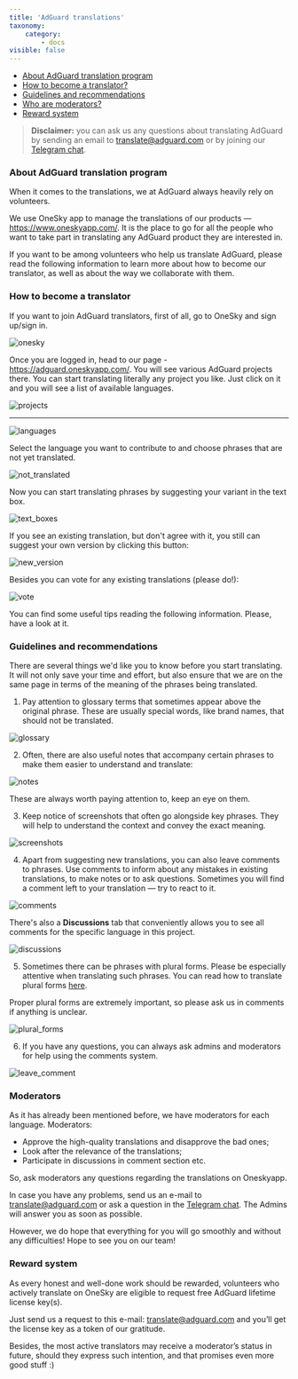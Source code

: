 ```yaml
---
title: 'AdGuard translations'
taxonomy:
    category:
        - docs
visible: false
---
```


* [About AdGuard translation program](#program)
* [How to become a translator?](#become-translator)
* [Guidelines and recommendations](#guidelines)
* [Who are moderators?](#moderators)
* [Reward system](#rewards)

>**Disclaimer:** you can ask us any questions about translating AdGuard by sending an email to [translate@adguard.com](mailto:translate@adguard.com) or by joining our [Telegram chat](https://t.me/joinchat/CBcY6Au3K0AX-FRXAqBxnA).

<a name="program"></a>
### About AdGuard translation program

When it comes to the translations, we at AdGuard always heavily rely on volunteers.

We use OneSky app to manage the translations of our products — https://www.oneskyapp.com/.  It is the place to go for all the people who want to take part in translating any AdGuard product they are interested in. 

If you want to be among volunteers who help us translate AdGuard, please read the following information to learn more about how to become our translator, as well as about the way we collaborate with them.
 
 <a name="become-translator"></a>
### How to become a translator

If you want to join AdGuard translators, first of all, go to OneSky and sign up/sign in.

![onesky](sign_in_onesky.png)

Once you are logged in, head to our page - https://adguard.oneskyapp.com/. You will see various AdGuard projects there. You can start translating literally any project you like. Just click on it and you will see a list of available languages. 

![projects](adguard_projects.png)

----

![languages](languages.png)

Select the language you want to contribute to and choose phrases that are not yet translated.

![not_translated](not_translated_strings.png)

Now you can start translating phrases by suggesting your variant in the text box. 

![text_boxes](text_boxes.png)

If you see an existing translation, but don't agree with it, you still can suggest your own version by clicking this button:

![new_version](add_new_version.png)

Besides you can vote for any existing translations (please do!):

![vote](vote_for_translation.png)

You can find some useful tips reading the following information. Please, have a look at it.

<a name="guidelines"></a>
### Guidelines and recommendations

There are several things we'd like you to know before you start translating. It will not only save your time and effort, but also ensure that we are on the same page in terms of the meaning of the phrases being translated.

1. Pay attention to glossary terms that sometimes appear above the original phrase. These are usually special words, like brand names, that should not be translated.

![glossary](glossary_term.png)

2. Often, there are also useful notes that accompany certain phrases to make them easier to understand and translate:

![notes](notes.png)

These are always worth paying attention to, keep an eye on them.

3. Keep notice of screenshots that often go alongside key phrases. They will help to understand the context and convey the exact meaning.

![screenshots](screenshots.png)

4. Apart from suggesting new translations, you can also leave comments to phrases. Use comments to inform about any mistakes in existing translations, to make notes or to ask questions. Sometimes you will find a comment left to your translation — try to react to it.

![comments](comments.png)

There's also a **Discussions** tab that conveniently allows you to see all comments for the specific language in this project.

![discussions](discussions.png)

5. Sometimes there can be phrases with plural forms. Please be especially attentive when translating such phrases. You can read how to translate plural forms [here](https://symfony.com/doc/current/components/translation/usage.html#pluralization).

Proper plural forms are extremely important, so please ask us in comments if anything is unclear.

![plural_forms](plural_forms.png)<br>

6. If you have any questions, you can always ask admins and moderators for help using the comments system. 

![leave_comment](leave_comment.png)<br>

<a name="moderators"></a>
### Moderators 

As it has already been mentioned before, we have moderators for each language. Moderators:

- Approve the high-quality translations and disapprove the bad ones;
- Look after the relevance of the translations; 
- Participate in discussions in comment section etc.

So, ask moderators any questions regarding the translations on Oneskyapp.

In case you have any problems, send us an e-mail to [translate@adguard.com](mailto:translate@adguard.com) or ask a question in the [Telegram chat](https://t.me/joinchat/CBcY6Au3K0AX-FRXAqBxnA). The Admins will answer you as soon as possible.

However, we do hope that everything for you will go smoothly and without any difficulties! Hope to see you on our team! 

<a name="rewards"></a>
### Reward system

As every honest and well-done work should be rewarded, volunteers who actively translate on OneSky are eligible to request free AdGuard lifetime license key(s).

Just send us a request to this e-mail: [translate@adguard.com](mailto:translate@adguard.com) and you’ll get the license key as a token of our gratitude.

Besides, the most active translators may receive a moderator’s status in future, should they express such intention, and that promises even more good stuff :)
